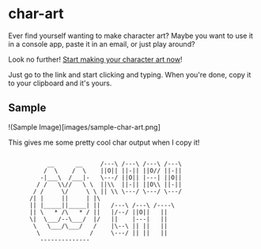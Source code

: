 # char-art 

Ever find yourself wanting to make character art?  Maybe you want to use it in a console app, paste it in an email, or just play around?

Look no further!  [Start making your character art now](http://tstringer.github.io/char-art/)!

Just go to the link and start clicking and typing.  When you're done, copy it to your clipboard and it's yours.

## Sample

!(Sample Image)[images/sample-char-art.png]

This gives me some pretty cool char output when I copy it!

```
                                                  
           __      __     /---\ /---\ /---\ /---\ 
          /  \    /  \    ||O|| ||-|| ||O// ||-|| 
         -|___\  /___|-   \---/ ||O|| |---| ||O|| 
        / /   \\//   \ \  ||\\  ||-|| ||O\\ ||-|| 
       / /     \/     \ \ || \\ \---/ \---/ \---/ 
      /| |     ||     | |\                        
      || |_____||_____| ||   /---\ /---\ /----\   
      || \   * /\   * / ||   |/--/ ||O||   ||     
      \|  \___/--\___/  |/   ||    |---|   ||     
       \   \___/\___/   /    |\--\ || ||   ||     
        \              /     \---/ || ||   ||     
         --------------                           
                                                  
                                                  
```